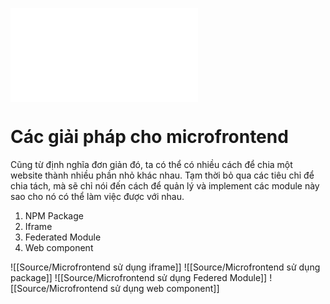 ![Microfrontend là gì?](../Source/Microfrontend%20là%20gì?.md)

# Các giải pháp cho microfrontend

Cũng từ định nghĩa đơn giản đó, ta có thể có nhiều cách để chia một website thành nhiều phần nhỏ khác nhau. Tạm thời bỏ qua các tiêu chỉ để chia tách, mà sẽ chỉ nói đến cách để quản lý và implement các module này sao cho nó có thể làm việc được với nhau.

1. NPM Package
2. Iframe
3. Federated Module
4. Web component


![[Source/Microfrontend sử dụng iframe]]
![[Source/Microfrontend sử dụng package]]
![[Source/Microfrontend sử dụng Federed Module]]
![[Source/Microfrontend sử dụng web component]]